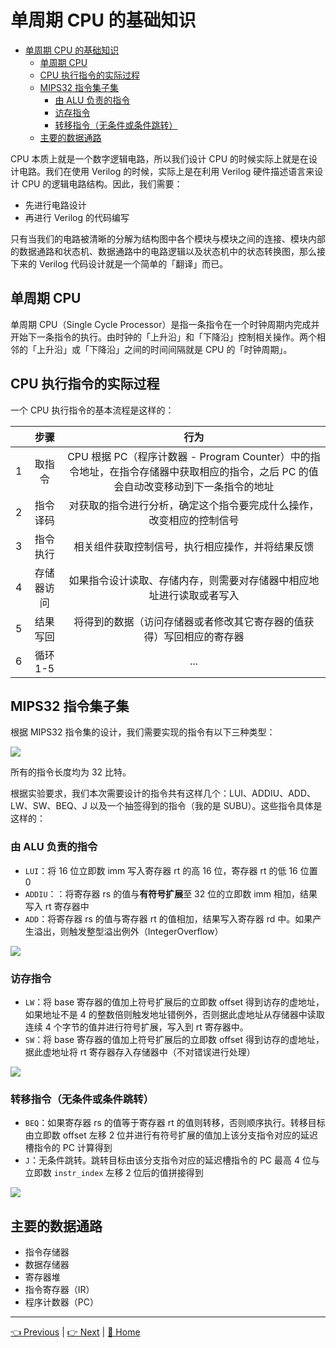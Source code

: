 # 单周期 CPU 的基础知识

- [单周期 CPU 的基础知识](#%e5%8d%95%e5%91%a8%e6%9c%9f-cpu-%e7%9a%84%e5%9f%ba%e7%a1%80%e7%9f%a5%e8%af%86)
  - [单周期 CPU](#%e5%8d%95%e5%91%a8%e6%9c%9f-cpu)
  - [CPU 执行指令的实际过程](#cpu-%e6%89%a7%e8%a1%8c%e6%8c%87%e4%bb%a4%e7%9a%84%e5%ae%9e%e9%99%85%e8%bf%87%e7%a8%8b)
  - [MIPS32 指令集子集](#mips32-%e6%8c%87%e4%bb%a4%e9%9b%86%e5%ad%90%e9%9b%86)
    - [由 ALU 负责的指令](#%e7%94%b1-alu-%e8%b4%9f%e8%b4%a3%e7%9a%84%e6%8c%87%e4%bb%a4)
    - [访存指令](#%e8%ae%bf%e5%ad%98%e6%8c%87%e4%bb%a4)
    - [转移指令（无条件或条件跳转）](#%e8%bd%ac%e7%a7%bb%e6%8c%87%e4%bb%a4%e6%97%a0%e6%9d%a1%e4%bb%b6%e6%88%96%e6%9d%a1%e4%bb%b6%e8%b7%b3%e8%bd%ac)
  - [主要的数据通路](#%e4%b8%bb%e8%a6%81%e7%9a%84%e6%95%b0%e6%8d%ae%e9%80%9a%e8%b7%af)

CPU 本质上就是一个数字逻辑电路，所以我们设计 CPU 的时候实际上就是在设计电路。我们在使用 Verilog 的时候，实际上是在利用 Verilog 硬件描述语言来设计 CPU 的逻辑电路结构。因此，我们需要：

- 先进行电路设计
- 再进行 Verilog 的代码编写

只有当我们的电路被清晰的分解为结构图中各个模块与模块之间的连接、模块内部的数据通路和状态机、数据通路中的电路逻辑以及状态机中的状态转换图，那么接下来的 Verilog 代码设计就是一个简单的「翻译」而已。

## 单周期 CPU

单周期 CPU（Single Cycle Processor）是指一条指令在一个时钟周期内完成并开始下一条指令的执行。由时钟的「上升沿」和「下降沿」控制相关操作。两个相邻的「上升沿」或「下降沿」之间的时间间隔就是 CPU 的「时钟周期」。

## CPU 执行指令的实际过程

一个 CPU 执行指令的基本流程是这样的：

|       |    步骤    |                                                                行为                                                                 |
| :---: | :--------: | :---------------------------------------------------------------------------------------------------------------------------------: |
|   1   |   取指令   | CPU 根据 PC（程序计数器 - Program Counter）中的指令地址，在指令存储器中获取相应的指令，之后 PC 的值会自动改变移动到下一条指令的地址 |
|   2   |  指令译码  |                                对获取的指令进行分析，确定这个指令要完成什么操作，改变相应的控制信号                                 |
|   3   |  指令执行  |                                          相关组件获取控制信号，执行相应操作，并将结果反馈                                           |
|   4   | 存储器访问 |                                如果指令设计读取、存储内存，则需要对存储器中相应地址进行读取或者写入                                 |
|   5   |  结果写回  |                                将得到的数据（访问存储器或者修改其它寄存器的值获得）写回相应的寄存器                                 |
|   6   |  循环 1-5  |                                                                 ...                                                                 |

## MIPS32 指令集子集

根据 MIPS32 指令集的设计，我们需要实现的指令有以下三种类型：

![](https://i.loli.net/2019/08/28/Utaqn6Hi8P2uygj.png)

所有的指令长度均为 32 比特。

根据实验要求，我们本次需要设计的指令共有这样几个：LUI、ADDIU、ADD、LW、SW、BEQ、J 以及一个抽签得到的指令（我的是 SUBU）。这些指令具体是这样的：

### 由 ALU 负责的指令

- `LUI`：将 16 位立即数 imm 写入寄存器 rt 的高 16 位，寄存器 rt 的低 16 位置 0
- `ADDIU`：：将寄存器 rs 的值与**有符号扩展**至 32 位的立即数 imm 相加，结果写入 rt 寄存器中
- `ADD`：将寄存器 rs 的值与寄存器 rt 的值相加，结果写入寄存器 rd 中。如果产生溢出，则触发整型溢出例外（IntegerOverflow）

![](https://i.loli.net/2019/08/28/KBV6cR9raXxCHMo.png)

### 访存指令

- `LW`：将 base 寄存器的值加上符号扩展后的立即数 offset 得到访存的虚地址，如果地址不是 4 的整数倍则触发地址错例外，否则据此虚地址从存储器中读取连续 4 个字节的值并进行符号扩展，写入到 rt 寄存器中。
- `SW`：将 base 寄存器的值加上符号扩展后的立即数 offset 得到访存的虚地址，据此虚地址将 rt 寄存器存入存储器中（不对错误进行处理）

![](https://i.loli.net/2019/08/28/niJHX6q5d8uLSty.png)

### 转移指令（无条件或条件跳转）

- `BEQ`：如果寄存器 rs 的值等于寄存器 rt 的值则转移，否则顺序执行。转移目标由立即数 offset 左移 2 位并进行有符号扩展的值加上该分支指令对应的延迟槽指令的 PC 计算得到
- `J`：无条件跳转。跳转目标由该分支指令对应的延迟槽指令的 PC 最高 4 位与立即数 `instr_index` 左移 2 位后的值拼接得到

![](https://i.loli.net/2019/08/28/GeOrovA2lWX6jPB.png)

## 主要的数据通路

- 指令存储器
- 数据存储器
- 寄存器堆
- 指令寄存器（IR）
- 程序计数器（PC）

---

[👈 Previous](../1_Preparations/1-3_Editor.md) | [👉 Next](./2-2_Design.md) | [🚩 Home](../README.md)